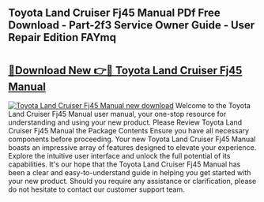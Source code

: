 ## Toyota Land Cruiser Fj45 Manual PDf Free Download - Part-2f3 Service Owner Guide - User Repair Edition FAYmq

# <h2><a href="http://bc52941.oget.top/?id=Toyota+Land+Cruiser+Fj45+Manual">🔗Download New 👉🔴 Toyota Land Cruiser Fj45 Manual</a></h2>

[![Toyota Land Cruiser Fj45 Manual new download](https://i.imgur.com/5g1atiW.png)](http://bc52941.oget.top/?id=Toyota+Land+Cruiser+Fj45+Manual)
Welcome to the Toyota Land Cruiser Fj45 Manual user manual, your one-stop resource for understanding and using your new product. Please Review Toyota Land Cruiser Fj45 Manual the Package Contents Ensure you have all necessary components before proceeding. Your new Toyota Land Cruiser Fj45 Manual boasts an impressive array of features designed to elevate your experience. Explore the intuitive user interface and unlock the full potential of its capabilities. It's our hope that the Toyota Land Cruiser Fj45 Manual has been a clear and easy-to-understand guide in helping you get started with your new product. Should you require any assistance or clarification, please do not hesitate to contact our customer support team.

